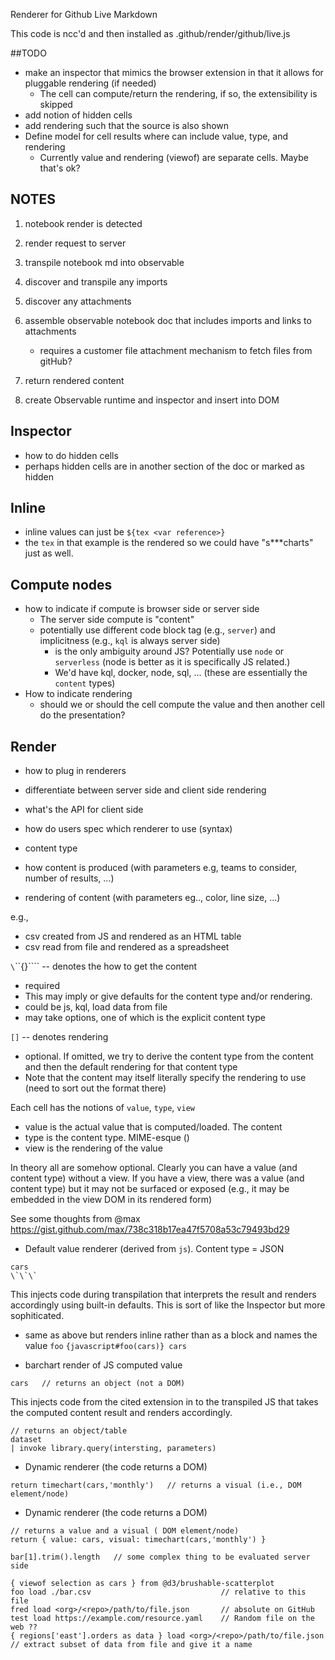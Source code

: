 Renderer for Github Live Markdown

This code is ncc'd and then installed as .github/render/github/live.js


##TODO

* make an inspector that mimics the browser extension in that it allows for pluggable rendering (if needed)
  * The cell can compute/return the rendering, if so, the extensibility is skipped
* add notion of hidden cells
* add rendering such that the source is also shown
* Define model for cell results where can include value, type, and rendering
  * Currently value and rendering (viewof) are separate cells. Maybe that's ok?


## NOTES
1. notebook render is detected
1. render request to server

2. transpile notebook md into observable
3. discover and transpile any imports
4. discover any attachments
5. assemble observable notebook doc that includes imports and links to attachments
    * requires a customer file attachment mechanism to fetch files from gitHub?
6. return rendered content

7. create Observable runtime and inspector and insert into DOM

## Inspector

* how to do hidden cells
* perhaps hidden cells are in another section of the doc or marked as hidden

## Inline
* inline values can just be `${tex <var reference>}`
* the `tex` in that example is the rendered so we could have "s***charts" just as well. 

## Compute nodes
* how to indicate if compute is browser side or server side
  * The server side compute is "content"
  * potentially use different code block tag (e.g., `server`) and implicitness (e.g., `kql` is always server side)
    * is the only ambiguity around JS? Potentially use `node` or `serverless` (node is better as it is specifically JS related.)
    * We'd have kql, docker, node, sql, ...  (these are essentially the `content` types)
* How to indicate rendering
  * should we or should the cell compute the value and then another cell do the presentation?

## Render
* how to plug in renderers
* differentiate between server side and client side rendering
* what's the API for client side
* how do users spec which renderer to use (syntax)



* content type
* how content is produced (with parameters e.g, teams to consider, number of results, ...)
* rendering of content (with parameters eg.., color, line size, ...)

e.g., 
* csv created from JS and rendered as an HTML table
* csv read from file and rendered as a spreadsheet


`\`\`\`{}\`\`\`` -- denotes the how to get the content 
  * required
  * This may imply or give defaults for the content type and/or rendering.
  * could be js, kql, load data from file
  * may take options, one of which is the explicit content type

`[]` -- denotes rendering
* optional. If omitted, we try to derive the content type from the content and then the default rendering for that content type
* Note that the content may itself literally specify the rendering to use (need to sort out the format there)








Each cell has the notions of `value`, `type`,  `view`
* value is the actual value that is computed/loaded. The content
* type is the content type. MIME-esque () 
* view is the rendering of the value

In theory all are somehow optional. Clearly you can have a value (and content type) without a view. If you have a view, there was a value (and content type) but it may not be surfaced or exposed (e.g., it may be embedded in the view DOM in its rendered form)

See some thoughts from @max
https://gist.github.com/max/738c318b17ea47f5708a53c79493bd29

* Default value renderer (derived from `js`). Content type = JSON
```\`\`\`{javascript(cars)}
cars
\`\`\`
```
This injects code during transpilation that interprets the result and renders accordingly using built-in defaults. This is sort of like the Inspector but more sophiticated.

* same as above but renders inline rather than as a block and names the value `foo`
`{javascript#foo(cars)} cars`

* barchart render of JS computed value
```{javascript(cars)}[barchart(xLabel=year)]
cars   // returns an object (not a DOM)
```
This injects code from the cited extension in to the transpiled JS that takes the computed content result and renders accordingly.


```{kql(libary)}[barchart(xLabel=year)]
// returns an object/table
dataset
| invoke library.query(intersting, parameters)
```


* Dynamic renderer (the code returns a DOM)
```{javascript(cars)}
return timechart(cars,'monthly')   // returns a visual (i.e., DOM element/node)
```

* Dynamic renderer (the code returns a DOM)
```{javascript(cars)}
// returns a value and a visual ( DOM element/node)
return { value: cars, visual: timechart(cars,'monthly') }   
```

```{javascript(bar)}
bar[1].trim().length   // some complex thing to be evaluated server side
```


```{imports}
{ viewof selection as cars } from @d3/brushable-scatterplot 
foo load ./bar.csv                             // relative to this file
fred load <org>/<repo>/path/to/file.json       // absolute on GitHub
test load https://example.com/resource.yaml    // Random file on the web ??
{ regions['east'].orders as data } load <org>/<repo>/path/to/file.json   // extract subset of data from file and give it a name

```

